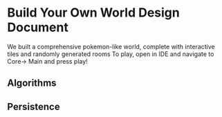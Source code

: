 # Build Your Own World Design Document

We built a comprehensive pokemon-like world, complete with interactive tiles and randomly generated rooms
To play, open in IDE and navigate to Core-> Main and press play!

## Algorithms

## Persistence
